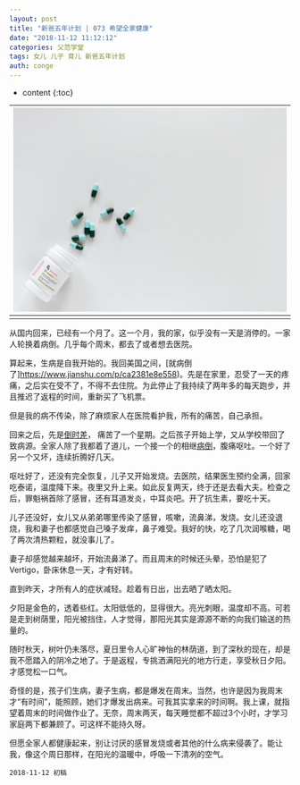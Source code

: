```yaml
---
layout: post
title: "新爸五年计划 | 073 希望全家健康"
date: "2018-11-12 11:12:12"
categories: 父范学堂
tags: 女儿 儿子 育儿 新爸五年计划
auth: conge
---
```

* content
{:toc}

|![](/assets/images/父范学堂/118382-5f13637eb699a556.png)|
|:----:|
||

从国内回来，已经有一个月了。这一个月，我的家，似乎没有一天是消停的。一家人轮换着病倒。几乎每个周末，都去了或者想去医院。

算起来，生病是自我开始的。我回美国之间，[就病倒了]https://www.jianshu.com/p/ca2381e8e558)。先是在家里，忍受了一天的疼痛，之后实在受不了，不得不去住院。为此停止了我持续了两年多的每天跑步，并且推迟了返程的时间，重新买了飞机票。

但是我的病不传染，除了麻烦家人在医院看护我，所有的痛苦，自己承担。





回来之后，先是[倒时差](https://www.jianshu.com/p/6217fe83947f)， 痛苦了一个星期。之后孩子开始上学，又从学校带回了致病源。全家人除了我都着了道儿，一个接一个的相继[病倒](https://www.jianshu.com/p/d45bf11721b5)，腹痛呕吐。一个好了另一个又坏，连续折腾好几天。

呕吐好了，还没有完全恢复，儿子又开始发烧。去医院，结果医生预约全满，回家吃泰诺，温度降下来。夜里又升上来。如此反复两天，终于还是去看大夫。检查之后，罪魁祸首除了感冒，还有耳道发炎，中耳炎吧。开了抗生素，要吃十天。

儿子还没好，女儿又从弟弟哪里传染了感冒，咳嗽，流鼻涕，发烧。女儿还没退烧，我和妻子也都感觉自己嗓子发痒，鼻子难受。我好的快，吃了几次润喉糖，喝了两次清热颗粒，就没事儿了。

妻子却感觉越来越坏，开始流鼻涕了。而且周末的时候还头晕，恐怕是犯了Vertigo，卧床休息一天，才有好转。

直到昨天，才所有人的症状减轻。趁着有日出，出去晒了晒太阳。

夕阳是金色的，透着些红。太阳低低的，显得很大。亮光刺眼，温度却不高。可若是走到树荫里，阳光被挡住，人才觉得，那阳光其实是源源不断的向我们输送的热量的。

随时秋天，树叶仍未落尽，夏日里令人心旷神怡的林荫道，到了深秋的现在，却是我不愿踏入的阴冷之地了。于是返程，专挑洒满阳光的地方行走，享受秋日夕阳。才感觉松一口气。

奇怪的是，孩子们生病，妻子生病，都是爆发在周末。当然，也许是因为我周末才“有时间”，能照顾，她们才爆发出病来。可我其实拿来的时间啊。我上课，就指望着周末的时间做作业了。无奈，周末两天，每天睡觉都不超过3个小时，才学习家庭两下都兼顾了。可这样不能持久呀。

但愿全家人都健康起来，别让讨厌的感冒发烧或者其他的什么病来侵袭了。能让我，像这个周日那样，在阳光的温暖中，呼吸一下清冽的空气。

```
2018-11-12 初稿
```


